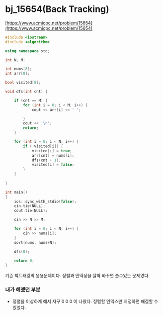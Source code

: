 # bj_15654(Back Tracking)

[https://www.acmicpc.net/problem/15654](https://www.acmicpc.net/problem/15654)

```cpp
#include <iostream>
#include <algorithm>

using namespace std;

int N, M;

int nums[8];
int arr[8];

bool visited[8];

void dfs(int cnt) {

	if (cnt == M) {
		for (int i = 0; i < M; i++) {
			cout << arr[i] << ' ';

		}
		cout << '\n';
		return;
	}

	for (int i = 0; i < N; i++) {
		if (!visited[i]) {
			visited[i] = true;
			arr[cnt] = nums[i];
			dfs(cnt + 1);
			visited[i] = false;
		}
	}
	
}

int main()
{
	ios::sync_with_stdio(false);
	cin.tie(NULL);
	cout.tie(NULL);

	cin >> N >> M;

	for (int i = 0; i < N; i++) {
		cin >> nums[i];
	}
	sort(nums, nums+N);
	
	dfs(0);

	return 0;
}
```

기존 백트래킹의 응용문제이다. 정렬과 인덱싱을 살짝 바꾸면 풀수있는 문제였다.

### 내가 헤맸던 부분

- 정렬을 이상하게 해서 자꾸 0 0 0 이 나왔다. 정렬할 인덱스만 지정하면 해결할 수 있었다.
